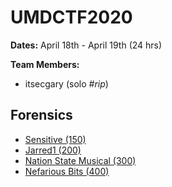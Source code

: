 # UMDCTF2020
**Dates:**
April 18th - April 19th (24 hrs)

**Team Members:**
- itsecgary (solo *#rip*)

## Forensics
- [Sensitive (150)](https://github.com/itsecgary/CTFs/tree/master/UMDCTF%202020/Sensitive)
- [Jarred1 (200)](https://github.com/itsecgary/CTFs/tree/master/UMDCTF%202020/Jarred1)
- [Nation State Musical (300)](https://github.com/itsecgary/CTFs/tree/master/UMDCTF%202020/Nation-State-Musical)
- [Nefarious Bits (400)](https://github.com/itsecgary/CTFs/tree/master/UMDCTF%202020/Nefarious-Bits)
